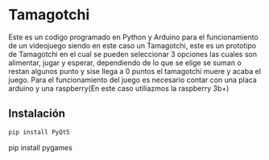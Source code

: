 # Tamagotchi
Este es un codigo programado en Python y Arduino para el funcionamiento de un videojuego siendo en este caso un Tamagotchi, este es un prototipo de Tamagotchi en el cual se pueden seleccionar 3 opciones las cuales son alimentar, jugar y esperar, dependiendo de lo que se elige se suman o restan algunos punto y sise llega a 0 puntos el tamagotchi muere y acaba el juego.
Para el funcionamiento del juego es necesario contar con una placa arduino y una raspberry(En este caso utiliazmos la raspberry 3b+)

## Instalación
```sh
pip install PyQt5
```
pip install pygames
```sh


